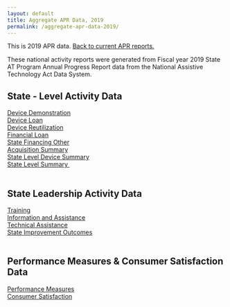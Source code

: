 ```yaml
---
layout: default
title: Aggregate APR Data, 2019
permalink: /aggregate-apr-data-2019/
---
```

<div class="container">
  <div class="row">

 <div class="col-12">
<p>This is 2019 APR data.  <a href="/aggregate-apr-data">Back to current APR reports.</a></p>

<p>These national activity reports were generated from Fiscal year 2019 State AT Program Annual Progress Report data from the National Assistive Technology Act Data System.</p>

<h2>State - Level Activity Data</h2>
<div><a href="/assets/aggr_reports19/Device Demo.html">Device Demonstration</a></div>
<div><a href="/assets/aggr_reports19/Device%20Loan.html">Device Loan</a></div>
<div><a href="/assets/aggr_reports19/Device%20Reutilization.html">Device Reutilization</a></div>
<div><a href="/assets/aggr_reports19/Financial%20Loan.html">Financial Loan</a></div>
<div><a href="/assets/aggr_reports19/State%20Financing%20Other.html">State Financing Other</a></div>
<div><a href="/assets/aggr_reports19/Acquisition%20Summary.html">Acquisition Summary</a></div>
<div><a href="/assets/aggr_reports19/State%20Level%20Device%20Summary.html">State Level Device Summary</a></div>
<div><a href="/assets/aggr_reports19/State%20Level%20Summary.html">State Level Summary&nbsp;</a></div>
<br>
<h2>State Leadership Activity Data</h2>
<div><a href="/assets/aggr_reports19/Training.html">Training</a></div>
<div><a href="/assets/aggr_reports19/Information%20&amp;%20Assistance.html">Information and Assistance</a></div>
<div><a href="/assets/aggr_reports19/Technical%20Assistance.html">Technical Assistance</a></div>
<div><a href="/assets/aggr_reports19/State%20Improvements.html">State Improvement Outcomes</a></div>
<br>
<h2>Performance Measures &amp; Consumer Satisfaction Data</h2>
<div><a href="/assets/aggr_reports19/Performance%20Measures.html">Performance Measures</a></div>
<div><a href="/assets/aggr_reports19/Consumer%20Satisfaction.html">Consumer Satisfaction</a></div>
<div>&nbsp;</div>
</div>
</div>
</div>